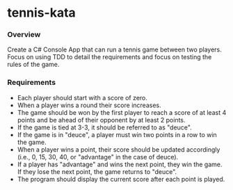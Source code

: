# tennis-kata

### Overview

Create a C# Console App that can run a tennis game between two players. Focus on using TDD to detail the requirements and focus on testing the rules of the game. 

### Requirements

- Each player should start with a score of zero.
- When a player wins a round their score increases.
- The game should be won by the first player to reach a score of at least 4 points and be ahead of their opponent by at least 2 points.
- If the game is tied at 3-3, it should be referred to as "deuce".
- If the game is in "deuce", a player must win two points in a row to win the game.
- When a player wins a point, their score should be updated accordingly (i.e., 0, 15, 30, 40, or "advantage" in the case of deuce).
- If a player has "advantage" and wins the next point, they win the game. If they lose the next point, the game returns to "deuce".
- The program should display the current score after each point is played.
